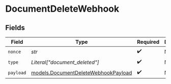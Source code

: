 # DocumentDeleteWebhook


## Fields

| Field                                                                            | Type                                                                             | Required                                                                         | Description                                                                      |
| -------------------------------------------------------------------------------- | -------------------------------------------------------------------------------- | -------------------------------------------------------------------------------- | -------------------------------------------------------------------------------- |
| `nonce`                                                                          | *str*                                                                            | :heavy_check_mark:                                                               | N/A                                                                              |
| `type`                                                                           | *Literal["document_deleted"]*                                                    | :heavy_check_mark:                                                               | N/A                                                                              |
| `payload`                                                                        | [models.DocumentDeleteWebhookPayload](../models/documentdeletewebhookpayload.md) | :heavy_check_mark:                                                               | N/A                                                                              |
